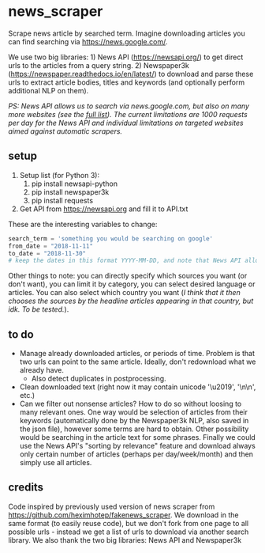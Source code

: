 # news_scraper
Scrape news article by searched term. Imagine downloading articles you can find searching via https://news.google.com/.

We use two big libraries: 1) News API (https://newsapi.org/) to get direct urls to the articles from a query string. 2) Newspaper3k (https://newspaper.readthedocs.io/en/latest/) to download and parse these urls to extract article bodies, titles and keywords (and optionally perform additional NLP on them).

*PS: News API allows us to search via news.google.com, but also on many more websites (see the [full list](https://newsapi.org/sources)). The current limitations are 1000 requests per day for the News API and individual limitations on targeted websites aimed against automatic scrapers.*

## setup

1. Setup list (for Python 3):
   1. pip install newsapi-python
   1. pip install newspaper3k
   1. pip install requests
1. Get API from https://newsapi.org and fill it to API.txt

These are the interesting variables to change:
```python
search_term = 'something you would be searching on google'
from_date = "2018-11-11"
to_date = "2018-11-30"
# keep the dates in this format YYYY-MM-DD, and note that News API allows to go only 1 month back in history
```
Other things to note: you can directly specify which sources you want (or don't want), you can limit it by category, you can select desired language or articles. You can also select which country you want (*I think that it then chooses the sources by the headline articles appearing in that country, but idk. To be tested.*). 

## to do

* Manage already downloaded articles, or periods of time. Problem is that two urls can point to the same article. Ideally, don't redownload what we already have.
   * Also detect duplicates in postprocessing.
* Clean downloaded text (right now it may contain unicode '\u2019', '\n\n', etc.)
* Can we filter out nonsense articles? How to do so without loosing to many relevant ones. One way would be selection of articles from their keywords (automatically done by the Newspaper3k NLP, also saved in the json file), however some terms are hard to obtain. Other possibility would be searching in the article text for some phrases. Finally we could use the News API's "sorting by relevance" feature and download always only certain number of articles (perhaps per day/week/month) and then simply use all articles.

## credits
Code inspired by previously used version of news scraper from https://github.com/heximhotep/fakenews_scraper. We download in the same format (to easily reuse code), but we don't fork from one page to all possible urls - instead we get a list of urls to download via another search library.
We also thank the two big libraries: News API and Newspaper3k
